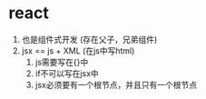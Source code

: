 # react 
1. 也是组件式开发 (存在父子，兄弟组件)
2. jsx == js + XML (在js中写html)
   1. js需要写在{}中
   2. if不可以写在jsx中
   3. jsx必须要有一个根节点，并且只有一个根节点
